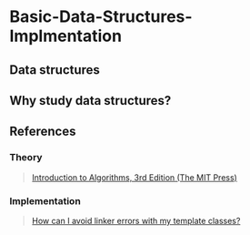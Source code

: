 # Basic-Data-Structures-Implmentation

## Data structures

## Why study data structures?


## References

### Theory
>[ Introduction to Algorithms, 3rd Edition (The MIT Press) ](https://www.amazon.com/Introduction-Algorithms-3rd-MIT-Press/dp/0262033844)

### Implementation
>[ How can I avoid linker errors with my template classes?  ](https://isocpp.org/wiki/faq/templates#separate-template-fn-defn-from-decl)
